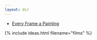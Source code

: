 ```yaml
---
layout: dir
---
```


- [Every Frame a Painting](https://www.youtube.com/@everyframeapainting)

{% include ideas.html filename="films" %}

